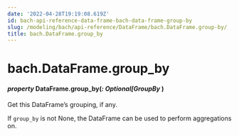 ```yaml
---
date: '2022-04-28T19:19:08.619Z'
id: bach-api-reference-data-frame-bach-data-frame-group-by
slug: /modeling/bach/api-reference/DataFrame/bach.DataFrame.group-by/
title: bach.DataFrame.group_by
---
```


# bach.DataFrame.group_by


#### _property_ DataFrame.group_by(_: Optional[GroupBy_ )
Get this DataFrame’s grouping, if any.

If `group_by` is not None, the DataFrame can be used to perform aggregations on.

<!-- !! processed by numpydoc !! -->
